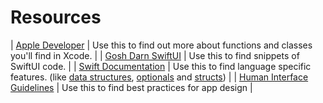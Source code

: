 # Resources

| [Apple Developer](https://developer.apple.com/) | Use this to find out more about functions and classes you'll find in Xcode. |
| [Gosh Darn SwiftUI](https://goshdarnswiftui.com/#text) | Use this to find snippets of SwiftUI code. |
| [Swift Documentation](https://docs.swift.org/swift-book/) | Use this to find language specific features. (like [data structures](https://docs.swift.org/swift-book/LanguageGuide/CollectionTypes.html), [optionals](https://docs.swift.org/swift-book/LanguageGuide/TheBasics.html#ID330) and [structs](https://docs.swift.org/swift-book/LanguageGuide/ClassesAndStructures.html)) |
| [Human Interface Guidelines](https://developer.apple.com/design/human-interface-guidelines/ios/overview/themes/) | Use this to find best practices for app design |
